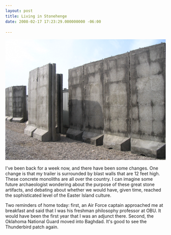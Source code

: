 ```yaml
---
layout: post
title: Living in Stonehenge
date: 2008-02-17 17:23:29.000000000 -06:00

---
```

![Concrete Ghetto](/assets/img_0138.jpg)

<p>I've been back for a week now, and there have been some changes. One change is that my trailer is surrounded by blast walls that are 12 feet high. These concrete monoliths are all over the country. I can imagine some future archaeologist wondering about the purpose of these great stone artifacts, and debating about whether we would have, given time, reached the sophisticated level of the Easter Island culture.</p>
<p>Two reminders of home today: first, an Air Force captain approached me at breakfast and said that I was his freshman philosophy professor at OBU. It would have been the first year that I was an adjunct there. Second, the Oklahoma National Guard moved into Baghdad. It's good to see the Thunderbird patch again.</p>

